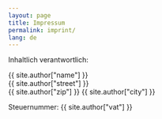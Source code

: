 ```yaml
---
layout: page
title: Impressum
permalink: imprint/
lang: de
---
```


Inhaltlich verantwortlich:

{{ site.author["name"] }}  
{{ site.author["street"] }}<br>
{{ site.author["zip"] }} {{ site.author["city"] }}<br>

Steuernummer: {{ site.author["vat"] }}